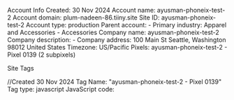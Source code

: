 Account Info
    Created: 30 Nov 2024
    Account name: ayusman-phoneix-test-2
    Account domain: plum-nadeen-86.tiiny.site
    Site ID: ayusman-phoneix-test-2
    Account type: production
    Parent account: -
    Primary industry: Apparel and Accessories - Accessories
    Company name: ayusman-phoneix-test-2
    Company description: -
    Company address:
        100 Main St
        Seattle, Washington 98012
        United States
    Timezone: US/Pacific
    Pixels: ayusman-phoneix-test-2 - Pixel 0139 (2 subpixels)

Site Tags

//Created 30 Nov 2024
Tag Name: "ayusman-phoneix-test-2 - Pixel 0139"
Tag type: javascript
JavaScript code:
    <script async type="text/javascript">
        function zync_call() {
            var z = document.createElement("script");
            var PageUrl=encodeURIComponent(window.top.location.href).replace(/[!'()~]/g, escape).replace(/\*/g, "%2A");
            var zmpID="ayusman-phoneix-test-2";
            var cache_buster=Date.now();

            var z_src = "https://zync-kafka-external.dev.zetaglobal.io/sync?c=16b6410431b6374e780104abb0443ca8&p=b5d553657ae051da3ea3aa78d1430903&k=ayusman-phoneix-test-2-pixel-0139&PageUrl="+PageUrl+"&zmpID="+zmpID+"&cache_buster="+cache_buster;
            z.setAttribute("src", z_src);
            document.body.appendChild(z);
        }

        if (['complete', 'interactive'].indexOf(document.readyState) >= 0) {
            zync_call();
        } else {
            window.addEventListener("DOMContentLoaded", function(){
                zync_call();
            });
        }
    </script>

Tag redirects:
1.

Tag redirect name "Zeta 1st Party Data (P13N)"
JavaScript code:
    var SITEID='{zmpID}';
    (function(b, t, r, a, i, n) {
        b['bt']=b['bt'] || function() {
            (b['_bt']=b['_bt']||[]).push(arguments);
        },
        i = t.createElement(r),
        n = t.getElementsByTagName(r)[0];
        i.async = 1;
        i.src = a;
        n.parentNode.insertBefore(i, n);
    })(
        window,
        document,
        'script',
        'https://cdn.phoenix.boomtrain.com/p13n/'+SITEID+'/p13n.min.js'
    );
    bt('initialize', SITEID, {externalIds: {zync: '{zync_cookie}'}});
